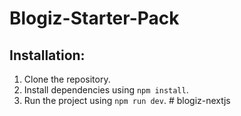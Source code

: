 # Blogiz-Starter-Pack

## Installation:

1. Clone the repository.
2. Install dependencies using `npm install`.
3. Run the project using `npm run dev`.
#   b l o g i z - n e x t j s  
 